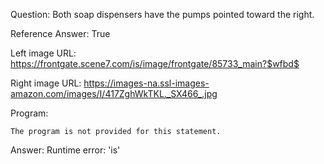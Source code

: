 Question: Both soap dispensers have the pumps pointed toward the right.

Reference Answer: True

Left image URL: https://frontgate.scene7.com/is/image/frontgate/85733_main?$wfbd$

Right image URL: https://images-na.ssl-images-amazon.com/images/I/417ZghWkTKL._SX466_.jpg

Program:

```
The program is not provided for this statement.
```
Answer: Runtime error: 'is'

